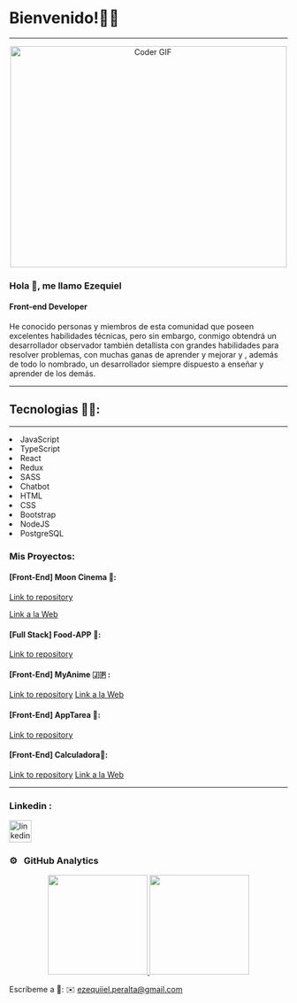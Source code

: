 


# Bienvenido!👋🧑
____________________________
<p align="center">

  <img src="https://i.pinimg.com/originals/a4/51/39/a451393c169a91586312551109361064.gif" alt="Coder GIF" width="500" height="400">
  
</p>



### Hola 👋, me llamo Ezequiel
#### Front-end Developer


He conocido personas y  miembros de esta comunidad que poseen excelentes habilidades técnicas, pero sin embargo, conmigo obtendrá un desarrollador observador también detallista con grandes habilidades para resolver problemas, con muchas ganas de aprender y mejorar y , además de todo lo nombrado, un desarrollador siempre dispuesto a enseñar y aprender de los demás.

*****


## Tecnologias 🧑‍💻:
****
<div>
  <li>JavaScript</li> 
  <li>TypeScript</li>
  <li>React</li>
  <li>Redux</li>
  <li>SASS</li>
  <li>Chatbot</li>
  <li>HTML</li>
  <li>CSS</li>
  <li>Bootstrap</li>
  <li>NodeJS</li>
  <li>PostgreSQL</li>
  
  
 </div>
<div>

### Mis Proyectos:


#### [Front-End] Moon Cinema 🌙: 
[Link to repository](https://github.com/ezejoper/PF.git)

[Link a la Web](https://moon-cinema-app.vercel.app/home)

#### [Full Stack] Food-APP 🍝: 
[Link to repository](https://github.com/ezejoper/pi-Food.git)


####  [Front-End] MyAnime 🇯🇵 :
[Link to repository](https://github.com/ezejoper/myAnime.git)
[Link a la Web](https://my-anime-theta.vercel.app/)

#### [Front-End] AppTarea 👷:
[Link to repository](https://github.com/ezejoper/appTareea.git)

#### [Front-End] Calculadora🧮:
[Link to repository](https://github.com/ezejoper/Caculadora.git)
[Link a la Web](https://caculador.vercel.app/)


****
<h3 align="left">Linkedin :</h3>
<a href="https://www.linkedin.com/in/https://www.linkedin.com/in/ezeperalta/">
<img src='https://cdn.jsdelivr.net/npm/simple-icons@3.0.1/icons/linkedin.svg' alt='linkedin' height='40'>
 </a>
 

    
    

### ⚙️ &nbsp; GitHub Analytics

<p align="center">
<a href="https://github.com/ezejoper">
  <img height="180em" src="https://github-readme-stats-eight-theta.vercel.app/api?username=ezejoper&show_icons=true&theme=vue-light&include_all_commits=true&count_private=true" />
  <img height="180em" src="https://github-readme-stats-eight-theta.vercel.app/api/top-langs/?username=ezejoper&layout=compact&e&theme=vue-light" />
</a>
</p>

Escríbeme a 💬:
  ✉️ ezequiiel.peralta@gmail.com


